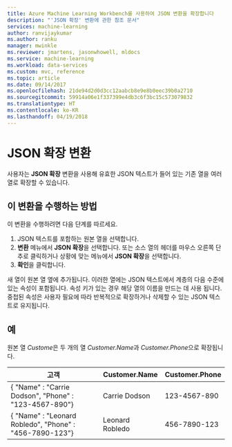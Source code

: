 ```yaml
---
title: Azure Machine Learning Workbench를 사용하여 JSON 변환을 확장합니다
description: "'JSON 확장' 변환에 관한 참조 문서"
services: machine-learning
author: ranvijaykumar
ms.author: ranku
manager: mwinkle
ms.reviewer: jmartens, jasonwhowell, mldocs
ms.service: machine-learning
ms.workload: data-services
ms.custom: mvc, reference
ms.topic: article
ms.date: 09/14/2017
ms.openlocfilehash: 21de94d2d0d3cc12aabcb8e9e8b0eec39b0a2710
ms.sourcegitcommit: 59914a06e1f337399e4db3c6f3bc15c573079832
ms.translationtype: HT
ms.contentlocale: ko-KR
ms.lasthandoff: 04/19/2018
---
```

# <a name="expand-json-transformation"></a>JSON 확장 변환
사용자는 **JSON 확장** 변환을 사용해 유효한 JSON 텍스트가 들어 있는 기존 열을 여러 열로 확장할 수 있습니다.

## <a name="how-to-perform-this-transformation"></a>이 변환을 수행하는 방법

이 변환을 수행하려면 다음 단계를 따르세요.
1. JSON 텍스트를 포함하는 원본 열을 선택합니다.
2. **변환** 메뉴에서 **JSON 확장**을 선택합니다. 또는 소스 열의 헤더를 마우스 오른쪽 단추로 클릭하거나 상황에 맞는 메뉴에서 **JSON 확장**을 선택합니다. 
3. **확인**을 클릭합니다. 
 
새 열이 원본 열 옆에 추가됩니다. 이러한 열에는 JSON 텍스트에서 계층의 다음 수준에 있는 속성이 포함됩니다. 속성 키가 있는 경우 해당 열의 이름을 만드는 데 사용 됩니다. 중첩된 속성은 사용자 필요에 따라 반복적으로 확장하거나 삭제할 수 있는 JSON 텍스트로 유지됩니다.

## <a name="examples"></a>예

원본 열 *Custome*은 두 개의 열 *Customer.Name*과 *Customer.Phone*으로 확장됩니다.

| 고객                                                | Customer.Name   | Customer.Phone |
|---------------------------------------------------------|-----------------|----------------|
| { "Name" : "Carrie Dodson", "Phone" : "123-4567-890"}   | Carrie Dodson   | 123-4567-890   |
| { "Name" : "Leonard Robledo", "Phone" : "456-7890-123"} | Leonard Robledo | 456-7890-123   |

